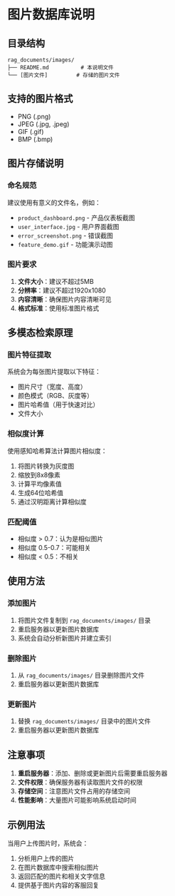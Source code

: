 # 图片数据库说明

## 目录结构
```
rag_documents/images/
├── README.md          # 本说明文件
└── [图片文件]         # 存储的图片文件
```

## 支持的图片格式
- PNG (.png)
- JPEG (.jpg, .jpeg)
- GIF (.gif)
- BMP (.bmp)

## 图片存储说明

### 命名规范
建议使用有意义的文件名，例如：
- `product_dashboard.png` - 产品仪表板截图
- `user_interface.jpg` - 用户界面截图
- `error_screenshot.png` - 错误截图
- `feature_demo.gif` - 功能演示动图

### 图片要求
1. **文件大小**：建议不超过5MB
2. **分辨率**：建议不超过1920x1080
3. **内容清晰**：确保图片内容清晰可见
4. **格式标准**：使用标准图片格式

## 多模态检索原理

### 图片特征提取
系统会为每张图片提取以下特征：
- 图片尺寸（宽度、高度）
- 颜色模式（RGB、灰度等）
- 图片哈希值（用于快速对比）
- 文件大小

### 相似度计算
使用感知哈希算法计算图片相似度：
1. 将图片转换为灰度图
2. 缩放到8x8像素
3. 计算平均像素值
4. 生成64位哈希值
5. 通过汉明距离计算相似度

### 匹配阈值
- 相似度 > 0.7：认为是相似图片
- 相似度 0.5-0.7：可能相关
- 相似度 < 0.5：不相关

## 使用方法

### 添加图片
1. 将图片文件复制到 `rag_documents/images/` 目录
2. 重启服务器以更新图片数据库
3. 系统会自动分析新图片并建立索引

### 删除图片
1. 从 `rag_documents/images/` 目录删除图片文件
2. 重启服务器以更新图片数据库

### 更新图片
1. 替换 `rag_documents/images/` 目录中的图片文件
2. 重启服务器以更新图片数据库

## 注意事项

1. **重启服务器**：添加、删除或更新图片后需要重启服务器
2. **文件权限**：确保服务器有读取图片文件的权限
3. **存储空间**：注意图片文件占用的存储空间
4. **性能影响**：大量图片可能影响系统启动时间

## 示例用法

当用户上传图片时，系统会：
1. 分析用户上传的图片
2. 在图片数据库中搜索相似图片
3. 返回匹配的图片和相关文字信息
4. 提供基于图片内容的客服回复
